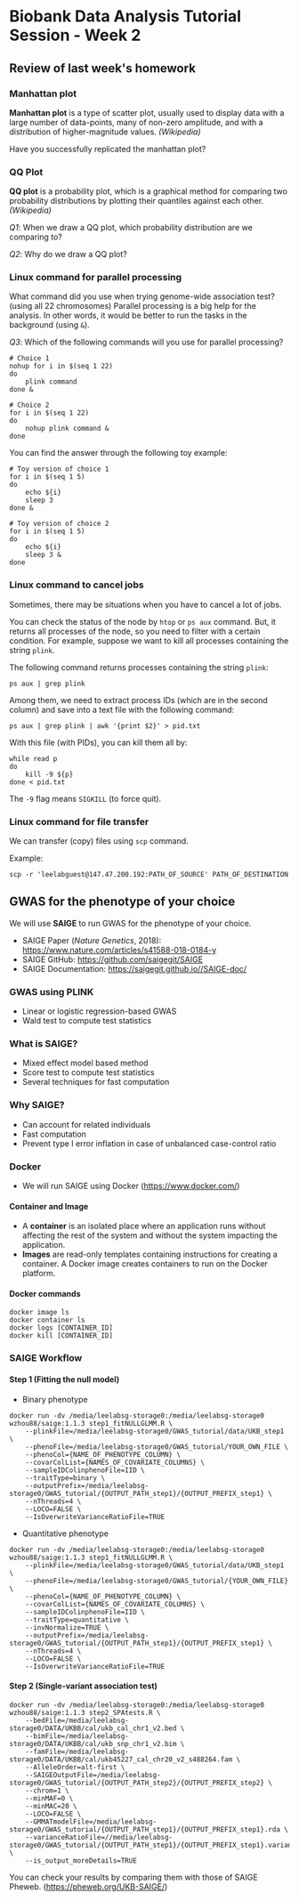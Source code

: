 # Biobank Data Analysis Tutorial Session - Week 2

## Review of last week's homework

### Manhattan plot

**Manhattan plot** is a type of scatter plot, usually used to display data with a large number of data-points, many of non-zero amplitude, and with a distribution of higher-magnitude values. *(Wikipedia)*

Have you successfully replicated the manhattan plot?


### QQ Plot

**QQ plot** is a probability plot, which is a graphical method for comparing two probability distributions by plotting their quantiles against each other. *(Wikipedia)*

*Q1*: When we draw a QQ plot, which probability distribution are we comparing to?

*Q2*: Why do we draw a QQ plot?

### Linux command for parallel processing

What command did you use when trying genome-wide association test? (using all 22 chromosomes)
Parallel processing is a big help for the analysis. In other words, it would be better
to run the tasks in the background (using `&`).

*Q3*: Which of the following commands will you use for parallel processing?

```
# Choice 1
nohup for i in $(seq 1 22)
do
    plink command 
done &
```
```
# Choice 2
for i in $(seq 1 22)
do
    nohup plink command &
done
```

You can find the answer through the following toy example:
```
# Toy version of choice 1
for i in $(seq 1 5)
do        
    echo ${i} 
    sleep 3   
done &    
```
```
# Toy version of choice 2
for i in $(seq 1 5)
do        
    echo ${i} 
    sleep 3 &
done
```

### Linux command to cancel jobs

Sometimes, there may be situations when you have to cancel a lot of jobs.

You can check the status of the node by `htop` or `ps aux` command.
But, it returns all processes of the node, so you need to filter with a certain condition.
For example, suppose we want to kill all processes containing the string `plink`.

The following command returns processes containing the string `plink`:
```
ps aux | grep plink
```

Among them, we need to extract process IDs (which are in the second column) and save into a text file with the following command:
```
ps aux | grep plink | awk '{print $2}' > pid.txt
```

With this file (with PIDs), you can kill them all by:
```
while read p
do
    kill -9 ${p}
done < pid.txt
```

The `-9` flag means `SIGKILL` (to force quit).


### Linux command for file transfer

We can transfer (copy) files using `scp` command.

Example:
```
scp -r 'leelabguest@147.47.200.192:PATH_OF_SOURCE' PATH_OF_DESTINATION
```


## GWAS for the phenotype of your choice

We will use **SAIGE** to run GWAS for the phenotype of your choice.
* SAIGE Paper (*Nature Genetics*, 2018): https://www.nature.com/articles/s41588-018-0184-y
* SAIGE GitHub: https://github.com/saigegit/SAIGE
* SAIGE Documentation: https://saigegit.github.io//SAIGE-doc/

### GWAS using PLINK

* Linear or logistic regression-based GWAS
* Wald test to compute test statistics

### What is SAIGE?

* Mixed effect model based method
* Score test to compute test statistics
* Several techniques for fast computation

### Why SAIGE?

* Can account for related individuals
* Fast computation
* Prevent type I error inflation in case of unbalanced case-control ratio


### Docker

* We will run SAIGE using Docker (https://www.docker.com/)

#### Container and Image

* A **container** is an isolated place where an application runs without affecting the rest of the system and without the system impacting the application.
* **Images** are read-only templates containing instructions for creating a container. A Docker image creates containers to run on the Docker platform.

#### Docker commands

```
docker image ls
docker container ls
docker logs [CONTAINER_ID]
docker kill [CONTAINER_ID]
```

### SAIGE Workflow

#### Step 1 (Fitting the null model)

* Binary phenotype

```
docker run -dv /media/leelabsg-storage0:/media/leelabsg-storage0 wzhou88/saige:1.1.3 step1_fitNULLGLMM.R \
    --plinkFile=/media/leelabsg-storage0/GWAS_tutorial/data/UKB_step1 \
    --phenoFile=/media/leelabsg-storage0/GWAS_tutorial/YOUR_OWN_FILE \
    --phenoCol={NAME_OF_PHENOTYPE_COLUMN} \
    --covarColList={NAMES_OF_COVARIATE_COLUMNS} \
    --sampleIDColinphenoFile=IID \
    --traitType=binary \
    --outputPrefix=/media/leelabsg-storage0/GWAS_tutorial/{OUTPUT_PATH_step1}/{OUTPUT_PREFIX_step1} \
    --nThreads=4 \
    --LOCO=FALSE \
    --IsOverwriteVarianceRatioFile=TRUE
```

* Quantitative phenotype

```
docker run -dv /media/leelabsg-storage0:/media/leelabsg-storage0 wzhou88/saige:1.1.3 step1_fitNULLGLMM.R \
    --plinkFile=/media/leelabsg-storage0/GWAS_tutorial/data/UKB_step1 \
    --phenoFile=/media/leelabsg-storage0/GWAS_tutorial/{YOUR_OWN_FILE} \
    --phenoCol={NAME_OF_PHENOTYPE_COLUMN} \
    --covarColList={NAMES_OF_COVARIATE_COLUMNS} \
    --sampleIDColinphenoFile=IID \
    --traitType=quantitative \
    --invNormalize=TRUE \
    --outputPrefix=/media/leelabsg-storage0/GWAS_tutorial/{OUTPUT_PATH_step1}/{OUTPUT_PREFIX_step1} \
    --nThreads=4 \
    --LOCO=FALSE \
    --IsOverwriteVarianceRatioFile=TRUE
```


#### Step 2 (Single-variant association test)

```
docker run -dv /media/leelabsg-storage0:/media/leelabsg-storage0 wzhou88/saige:1.1.3 step2_SPAtests.R \
    --bedFile=/media/leelabsg-storage0/DATA/UKBB/cal/ukb_cal_chr1_v2.bed \
    --bimFile=/media/leelabsg-storage0/DATA/UKBB/cal/ukb_snp_chr1_v2.bim \
    --famFile=/media/leelabsg-storage0/DATA/UKBB/cal/ukb45227_cal_chr20_v2_s488264.fam \
    --AlleleOrder=alt-first \
    --SAIGEOutputFile=/media/leelabsg-storage0/GWAS_tutorial/{OUTPUT_PATH_step2}/{OUTPUT_PREFIX_step2} \
    --chrom=1 \
    --minMAF=0 \
    --minMAC=20 \
    --LOCO=FALSE \
    --GMMATmodelFile=/media/leelabsg-storage0/GWAS_tutorial/{OUTPUT_PATH_step1}/{OUTPUT_PREFIX_step1}.rda \
    --varianceRatioFile=//media/leelabsg-storage0/GWAS_tutorial/{OUTPUT_PATH_step1}/{OUTPUT_PREFIX_step1}.varianceRatio.txt \
    --is_output_moreDetails=TRUE
```

You can check your results by comparing them with those of SAIGE Pheweb.
(https://pheweb.org/UKB-SAIGE/)
